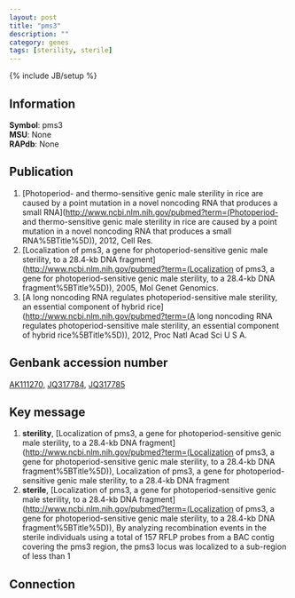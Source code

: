 ```yaml
---
layout: post
title: "pms3"
description: ""
category: genes
tags: [sterility, sterile]
---
```

{% include JB/setup %}

## Information
__Symbol__: pms3  
__MSU__: None  
__RAPdb__: None  

## Publication
1. [Photoperiod- and thermo-sensitive genic male sterility in rice are caused by a point mutation in a novel noncoding RNA that produces a small RNA](http://www.ncbi.nlm.nih.gov/pubmed?term=(Photoperiod- and thermo-sensitive genic male sterility in rice are caused by a point mutation in a novel noncoding RNA that produces a small RNA%5BTitle%5D)), 2012, Cell Res.
2. [Localization of pms3, a gene for photoperiod-sensitive genic male sterility, to a 28.4-kb DNA fragment](http://www.ncbi.nlm.nih.gov/pubmed?term=(Localization of pms3, a gene for photoperiod-sensitive genic male sterility, to a 28.4-kb DNA fragment%5BTitle%5D)), 2005, Mol Genet Genomics.
3. [A long noncoding RNA regulates photoperiod-sensitive male sterility, an essential component of hybrid rice](http://www.ncbi.nlm.nih.gov/pubmed?term=(A long noncoding RNA regulates photoperiod-sensitive male sterility, an essential component of hybrid rice%5BTitle%5D)), 2012, Proc Natl Acad Sci U S A.

## Genbank accession number
[AK111270](http://www.ncbi.nlm.nih.gov/nuccore/AK111270), [JQ317784](http://www.ncbi.nlm.nih.gov/nuccore/JQ317784), [JQ317785](http://www.ncbi.nlm.nih.gov/nuccore/JQ317785)

## Key message
1. __sterility__, [Localization of pms3, a gene for photoperiod-sensitive genic male sterility, to a 28.4-kb DNA fragment](http://www.ncbi.nlm.nih.gov/pubmed?term=(Localization of pms3, a gene for photoperiod-sensitive genic male sterility, to a 28.4-kb DNA fragment%5BTitle%5D)), Localization of pms3, a gene for photoperiod-sensitive genic male sterility, to a 28.4-kb DNA fragment
2. __sterile__, [Localization of pms3, a gene for photoperiod-sensitive genic male sterility, to a 28.4-kb DNA fragment](http://www.ncbi.nlm.nih.gov/pubmed?term=(Localization of pms3, a gene for photoperiod-sensitive genic male sterility, to a 28.4-kb DNA fragment%5BTitle%5D)),  By analyzing recombination events in the sterile individuals using a total of 157 RFLP probes from a BAC contig covering the pms3 region, the pms3 locus was localized to a sub-region of less than 1

## Connection


